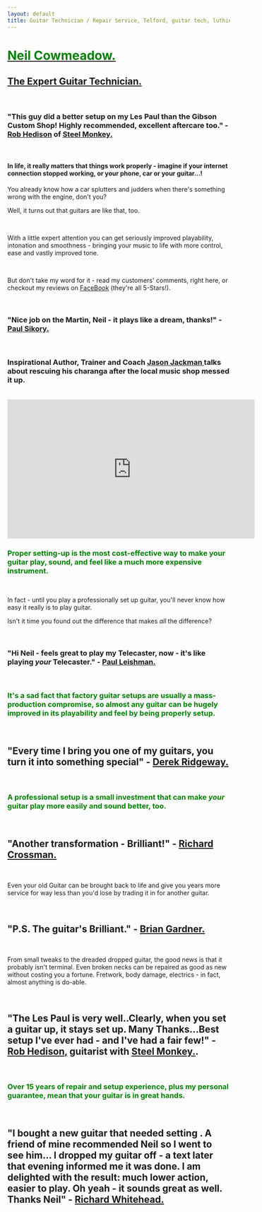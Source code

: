 ```yaml
---
layout: default
title: Guitar Technician / Repair Service, Telford, guitar tech, luthier, guitar repair, guitar service, bass repair, bass guitar repair, bass tech, guitar setup, guitar set up, guitar workshop,Neil Cowmeadow, Guitar Tuition, Guitar Teachers, Telford Guitar Teachers, Bridgnorth Guitar Lessons, Telford Guitar Lessons, Broseley Guitar Lessons, Guitar Lessons in Telford, Telford Music Lessons, Shropshire Guitar Lessons, Shropshire Guitar Teachers, Individual Guitar Lesson, Children's Guitar Lesson, Guitar Lessons, Bass Guitar Teacher, bass guitar lesson, Lessons, Guitar Teacher, Bass Lessons, Instrument Repair, Technician, Telford, Guitar Repair, Guitar Expert, How to Play Guitar, How to Play Bass, DBS, CRB checked, Broseley, Bridgnorth, Much Wenlock, How to Compose, Composition, Technique, Easy Guitar, Easy Guitar Lessons, easy strings, intermediate Guitar Lessons, advanced Guitar Lessons, expert Guitar Lessons,For Beginners, For Intermediates, For Experts, easy strings, song writing, arthritis, pain, wrist, fingers, sore, guitar pain, guitar rehab, guitar rehabilitation, free guitar lessons, guitar technique, guitar guide, guitar coach.Guitar Teacher, Telford Guitar Teacher, Bridgnorth Guitar Lessons, Telford Guitar Lessons, Broseley Guitar Lessons, Guitar Lessons in Telford, Telford Music Lessons, Shropshire Guitar Lessons, Shropshire Guitar Teacher, Individual Guitar Lessons, Children's Guitar Lessons, Guitar Lessons, Bass Guitar Lessons, Guitar Teacher, Bass Lessons, Instrument Repair, guitar repair, guitar tech, guitar setup, guitar set-up, guitar set up, Bass Guitar set-up, bass  guitar setup, bass guitar set up.
---
```




   <p><h1><u><font color="green">Neil Cowmeadow.</font></u></h1></p>
   
   
   <p><h2><u>The Expert Guitar Technician.</u>  </h2></p>
   
    
 
<br>

<p><h3><strong>"This guy did a better setup on my Les Paul than the Gibson Custom Shop! Highly recommended, excellent aftercare too."</strong> - <u>Rob Hedison</u> of <a href="http://www.steel-monkey.com/index.html">Steel Monkey.</a></h3></p>
<br>

<h4><p>In life, it really matters that things work properly - imagine if your internet connection stopped working, or your phone, car or your guitar...!</p></h4>

<p>You already know how a car splutters and judders when there's something wrong with the engine, don't you?</p>
<p>Well, it turns out that guitars are like that, too. </p>
<br>

<p>With a little expert attention you can get seriously improved playability, intonation and smoothness - bringing your music to life with more control, ease and vastly improved tone.</p>
<br>
<p>But don't take my word for it - read my customers' comments, right here, or checkout my reviews on <a href="https://www.facebook.com/NeilCowmeadowGuitar?ref=hl">FaceBook</a> (they're all 5-Stars!).
</p>
<br>
<p><h3><strong>"Nice job on the Martin, Neil - it plays like a dream, thanks!"</strong> - <u>Paul Sikory.</u></h3>
</p>
<br>
<p><h3>Inspirational Author, Trainer and Coach <a href="http://www.hypnosismastertrainer.com/mastertrainers/jasonjackman.html"> Jason Jackman </a> talks about rescuing his charanga after the local music shop messed it up.</h3></p>
<br>
<iframe width="560" height="315" src="https://www.youtube.com/embed/oX0ocL86514" frameborder="0" allowfullscreen></iframe>

<br>

<p><font color="green"><h3>
Proper setting-up is the most cost-effective way to make your guitar play, sound, and feel like a much more expensive instrument. </h3></font>
</p>

<br>
<p>In fact - until you play a professionally set up guitar, you'll never know how easy it really is to play guitar.</p>
<p>Isn't it time you found out the difference that makes <i>all</i> the difference?
</p>
<br>
<p><h3><strong>"Hi Neil - feels great to play my Telecaster, now - it's like playing <i>your</i> Telecaster."</strong> - <u>Paul Leishman.</u></h3></p>
<br>
<p>
<h3><font color="green">It's a sad fact that factory guitar setups are usually a mass-production compromise, so almost any guitar can be hugely improved in its playability and feel by being properly setup. </font></h3>
</p>
<br>
<p><h2><strong>"Every time I bring you one of my guitars, you turn it into something special"</strong> - <u>Derek Ridgeway.</u></h2>
</p>
<br>
<p>
<h3><font color="green">A professional setup is a small investment that can make <em>your</em> guitar play more easily and sound better, too.</font></h3>
</p>
<br>
<p><h2><strong>"Another transformation - Brilliant!"</strong> - <u>Richard Crossman.</u></h2></p>
<br>
<p>
Even your old Guitar can be brought back to life and give you years more service for way less than you'd lose by trading it in for another guitar. </p>
<br>
<p><h2><strong>"P.S. The guitar's Brilliant."</strong> - <u>Brian Gardner.</u></h2>
</p>
<br>
<p>
From small tweaks to the dreaded dropped guitar, the good news is that it probably isn't terminal. Even broken necks can be repaired as good as new without costing you a fortune. 
Fretwork, body damage, electrics - in fact, almost anything is do-able.</p>
<br>
<p><h2><strong>"The Les Paul is very well..Clearly, when you set a guitar up, it stays set up. Many Thanks...Best setup I've ever had - and I've had a fair few!"</strong> - <u>Rob Hedison,</u> guitarist with <a href="http://www.steel-monkey.com/index.html">Steel Monkey.</a>.</h2>
</p>
<br>

<p>
<h3><font color="green">Over 15 years of repair and setup experience, plus my personal guarantee, mean that your guitar is in great hands.</font></h3>
</p>
<br>
<p><h2><strong>"I bought a new guitar that needed setting . A friend of mine recommended Neil so I went to see him... I dropped my guitar off - a text later that evening informed me it was done. I am delighted with the result: much lower action, easier to play. Oh yeah - it sounds great as well. Thanks Neil"</strong> - <u>Richard Whitehead.</u></h2>
</p>
<p><font color="blue"><h3>

